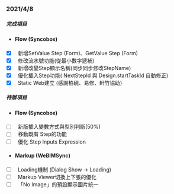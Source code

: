 ### 2021/4/8
##### 完成項目
 - #### Flow (Syncobox)
- [x] &nbsp;&nbsp;新增SetValue Step (Form)、GetValue Step (Form)
- [x] &nbsp;&nbsp;修改流水號功能(從最小數字遞補)
- [x] &nbsp;&nbsp;新增改變Step顯示名稱(同步同步修改StepName)
- [x] &nbsp;&nbsp;優化插入Step功能( NextStepId 與 Design.startTaskId 自動修正)
- [x] &nbsp;&nbsp;Static Web建立 (感謝柏硯、易修、軒竹協助)
##### 待辦項目
- #### Flow (Syncobox)
- [ ] &nbsp;&nbsp;新版插入變數方式與型別判斷(50%)
- [ ] &nbsp;&nbsp;移動既有 Step的功能
- [ ] &nbsp;&nbsp;優化 Step Inputs Expression
- #### Markup (WeBIMSync)
- [ ] &nbsp;&nbsp;Loading機制 (Dialog Show -> Loading)
- [ ] &nbsp;&nbsp;Markup Viewer切換上下張的優化
- [ ] &nbsp;&nbsp;「No Image」的預設顯示圖片統一